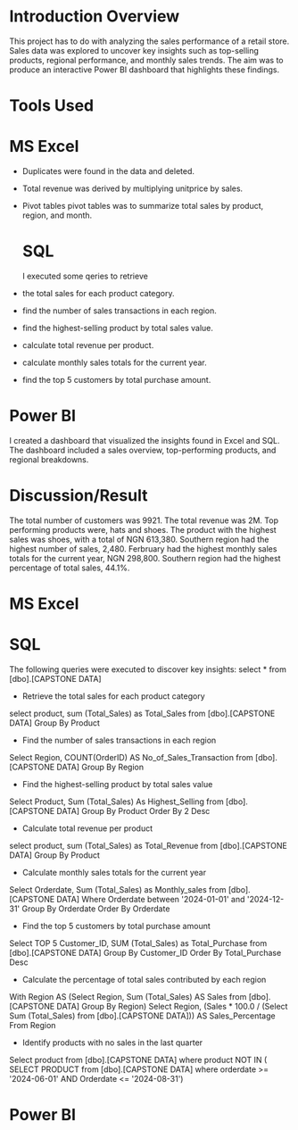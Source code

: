 # Introduction Overview 

 This project has to do with analyzing the sales performance of a retail store. 
 Sales data was explored to uncover key insights such as top-selling products, regional 
performance, and monthly sales trends. The aim was to produce an interactive Power BI 
dashboard that highlights these findings. 

# Tools Used 
# MS Excel
 
 - Duplicates were found in the data and deleted.
  
 - Total revenue was derived by multiplying unitprice by sales.

 - Pivot tables pivot tables was to summarize total sales by product, region, and month.

   # SQL
   I executed some qeries to retrieve
   
  - the total sales for each product category.
  - find the number of sales transactions in each region.
  - find the highest-selling product by total sales value.
  - calculate total revenue per product.
  - calculate monthly sales totals for the current year.
  - find the top 5 customers by total purchase amount.


 # Power BI

I created a dashboard that visualized the insights found in Excel and SQL. The 
dashboard included a sales overview, top-performing products, and 
regional breakdowns.

# Discussion/Result

The total number of customers was 9921. The total revenue was 2M. Top performing products were, hats and shoes. 
The product with the highest sales was shoes, with a total of NGN 613,380. Southern region had the highest number of sales, 2,480.
Ferbruary had the highest monthly sales totals for the current year, NGN 298,800. Southern region had the highest percentage of total sales, 44.1%. 

# MS Excel 

# SQL

The following queries were executed to discover key insights:
select * from   [dbo].[CAPSTONE DATA]

- Retrieve the total sales for each product category

select product, sum (Total_Sales) as Total_Sales from [dbo].[CAPSTONE DATA]
Group By Product

- Find the number of sales transactions in each region

Select Region, COUNT(OrderID)
AS No_of_Sales_Transaction from [dbo].[CAPSTONE DATA]
Group By Region

- Find the highest-selling product by total sales value

Select Product, Sum (Total_Sales) As Highest_Selling from [dbo].[CAPSTONE DATA]
Group By Product
Order By 2 Desc

- Calculate total revenue per product
  
select product, sum (Total_Sales) as Total_Revenue from [dbo].[CAPSTONE DATA]
Group By Product

- Calculate monthly sales totals for the current year

Select Orderdate, Sum (Total_Sales) as Monthly_sales from [dbo].[CAPSTONE DATA]
Where Orderdate between '2024-01-01' and '2024-12-31'
Group By Orderdate
Order By Orderdate

- Find the top 5 customers by total purchase amount

Select TOP 5 Customer_ID, SUM (Total_Sales) as Total_Purchase from [dbo].[CAPSTONE DATA]
Group By Customer_ID
Order By Total_Purchase Desc

- Calculate the percentage of total sales contributed by each region

With Region AS (Select Region, Sum (Total_Sales) AS Sales from [dbo].[CAPSTONE DATA]
Group By Region)
Select Region, (Sales * 100.0 / (Select Sum (Total_Sales) from [dbo].[CAPSTONE DATA])) AS Sales_Percentage From Region


- Identify products with no sales in the last quarter

Select product from [dbo].[CAPSTONE DATA]
where product NOT IN (
SELECT PRODUCT 
from [dbo].[CAPSTONE DATA]
where orderdate >= '2024-06-01' AND Orderdate <= '2024-08-31')

# Power BI
    
  
